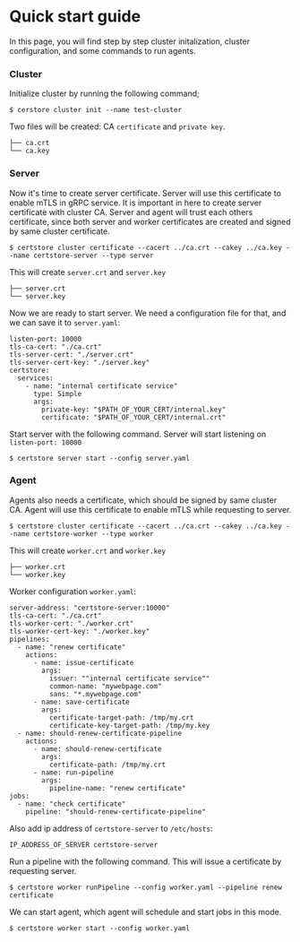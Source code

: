 # Quick start guide

In this page, you will find step by step cluster initalization, cluster configuration, and some commands to run agents.

### Cluster

Initialize cluster by running the following command;

```
$ cerstore cluster init --name test-cluster
```

Two files will be created: CA `certificate` and `private key`.

```
├── ca.crt
└── ca.key
```


### Server 

Now it's time to create server certificate. Server will use this certificate to enable mTLS in gRPC service. It is important in here to create server certificate with cluster CA. Server and agent will trust each others certificate, since both server and worker certificates are created and signed by same cluster certificate.

```
$ certstore cluster certificate --cacert ../ca.crt --cakey ../ca.key --name certstore-server --type server
```

This will create `server.crt` and `server.key`

```
├── server.crt
└── server.key
```


Now we are ready to start server. We need a configuration file for that, and we can save it to `server.yaml`:

```
listen-port: 10000
tls-ca-cert: "./ca.crt"
tls-server-cert: "./server.crt"
tls-server-cert-key: "./server.key"
certstore:
  services:
    - name: "internal certificate service"
      type: Simple
      args:
        private-key: "$PATH_OF_YOUR_CERT/internal.key"
        certificate: "$PATH_OF_YOUR_CERT/internal.crt"
```

Start server with the following command. Server will start listening on `listen-port: 10000`

```
$ certstore server start --config server.yaml
```


### Agent

Agents also needs a certificate, which should be signed by same cluster CA. Agent will use this certificate to enable mTLS while requesting to server.

```
$ certstore cluster certificate --cacert ../ca.crt --cakey ../ca.key --name certstore-worker --type worker
```

This will create `worker.crt` and `worker.key`

```
├── worker.crt
└── worker.key
```

Worker configuration `worker.yaml`:

```
server-address: "certstore-server:10000"
tls-ca-cert: "./ca.crt"
tls-worker-cert: "./worker.crt"
tls-worker-cert-key: "./worker.key"
pipelines:
  - name: "renew certificate"
    actions:
      - name: issue-certificate
        args:
          issuer: ""internal certificate service""
          common-name: "mywebpage.com"
          sans: "*.mywebpage.com"
      - name: save-certificate
        args:
          certificate-target-path: /tmp/my.crt
          certificate-key-target-path: /tmp/my.key
  - name: should-renew-certificate-pipeline
    actions:
      - name: should-renew-certificate
        args:
          certificate-path: /tmp/my.crt
      - name: run-pipeline
        args:
          pipeline-name: "renew certificate"
jobs:
  - name: "check certificate"
    pipeline: "should-renew-certificate-pipeline"
```

Also add ip address of `certstore-server` to `/etc/hosts`:

```
IP_ADDRESS_OF_SERVER certstore-server
```

Run a pipeline with the following command. This will issue a certificate by requesting server.

```
$ certstore worker runPipeline --config worker.yaml --pipeline renew certificate
```

We can start agent, which agent will schedule and start jobs in this mode.

```
$ certstore worker start --config worker.yaml
```
